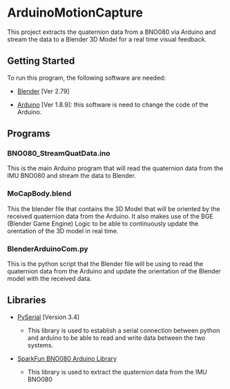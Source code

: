 # ArduinoMotionCapture
This project extracts the quaternion data from a BNO080 via Arduino and stream the data to a Blender 3D Model for a real time visual feedback.

## Getting Started

To run this program, the following software are needed:

- [Blender](https://www.blender.org/download/releases/2-79/) [Ver 2.79]

- [Arduino](https://www.arduino.cc/en/main/software) [Ver 1.8.9]: this software is need to change the code of the Arduino.

## Programs
### BNO080_StreamQuatData.ino
This is the main Arduino program that will read the quaternion data from the IMU BNO080 and stream the data to Blender.

### MoCapBody.blend
This the blender file that contains the 3D Model that will be oriented by the received quaternion data from the Arduino. It also makes use of the BGE (Blender Game Engine) Logic to be able to continuously update the orentation of the 3D model in real time. 

### BlenderArduinoCom.py
This is the python script that the Blender file will be using to read the quaternion data from the Arduino and update the orientation of the Blender model with the received data.



## Libraries
- [PySerial](https://pypi.org/project/pyserial/) [Version 3.4]
  - This library is used to establish a serial connection between python and arduino to be able to read and write data between the two systems.
  
- [SparkFun BNO080 Arduino Library](https://github.com/sparkfun/SparkFun_BNO080_Arduino_Library) 
  - This library is used to extract the quaternion data from the IMU BNO080